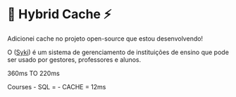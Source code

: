 # 💾 Hybrid Cache ⚡

Adicionei cache no projeto open-source que estou desenvolvendo!



O ([Syki](https://github.com/ZaqueuCavalcante/syki)) é um sistema de gerenciamento de instituições de ensino que pode ser usado por gestores, professores e alunos.





360ms TO 220ms


Courses
    - SQL   = 
    - CACHE = 12ms


